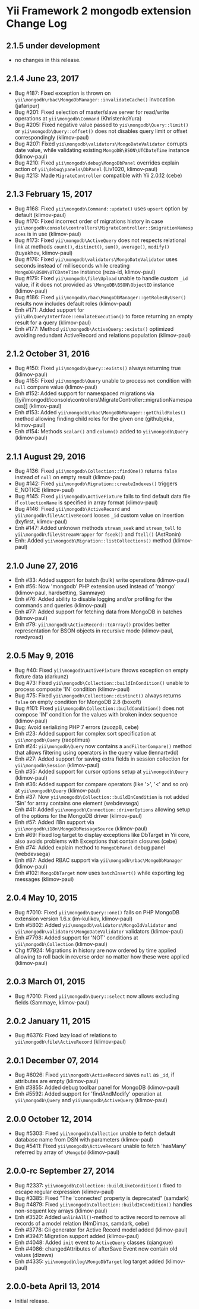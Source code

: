 Yii Framework 2 mongodb extension Change Log
============================================

2.1.5 under development
-----------------------

- no changes in this release.


2.1.4 June 23, 2017
-------------------

- Bug #187: Fixed exception is thrown on `yii\mongodb\rbac\MongoDbManager::invalidateCache()` invocation (jafaripur)
- Bug #201: Fixed selection of master/slave server for read/write operations at `yii\mongodb\Command` (KhristenkoYura)
- Bug #205: Fixed negative value passed to `yii\mongodb\Query::limit()` or `yii\mongodb\Query::offset()` does not disables query limit or offset correspondingly (klimov-paul)
- Bug #207: Fixed `yii\mongodb\validators\MongoDateValidator` corrupts date value, while validating existing `MongoDB\BSON\UTCDateTime` instance (klimov-paul)
- Bug #210: Fixed `yii\mongodb\debug\MongoDbPanel` overrides explain action of `yii\debug\panels\DbPanel` (Liv1020, klimov-paul)
- Bug #213: Made `MigrateController` compatible with Yii 2.0.12 (cebe)


2.1.3 February 15, 2017
-----------------------

- Bug #168: Fixed `yii\mongodb\Command::update()` uses `upsert` option by default (klimov-paul)
- Bug #170: Fixed incorrect order of migrations history in case `yii\mongodb\console\controllers\MigrateController::$migrationNamespaces` is in use (klimov-paul)
- Bug #173: Fixed `yii\mongodb\ActiveQuery` does not respects relational link at methods `count()`, `distinct()`, `sum()`, `average()`, `modify()` (tuyakhov, klimov-paul)
- Bug #176: Fixed `yii\mongodb\validators\MongoDateValidator` uses seconds instead of milliseconds while creating `MongoDB\BSON\UTCDateTime` instance (reza-id, klimov-paul)
- Bug #179: Fixed `yii\mongodb\file\Upload` unable to handle custom `_id` value, if it does not provided as `\MongoDB\BSON\ObjectID` instance (klimov-paul)
- Bug #186: Fixed `yii\mongodb\rbac\MongoDbManager::getRolesByUser()` results now includes default roles (klimov-paul)
- Enh #171: Added support for `yii\db\QueryInterface::emulateExecution()` to force returning an empty result for a query (klimov-paul)
- Enh #177: Method `yii\mongodb\ActiveQuery::exists()` optimized avoiding redundant ActiveRecord and relations population (klimov-paul)


2.1.2 October 31, 2016
----------------------

- Bug #150: Fixed `yii\mongodb\Query::exists()` always returning true (klimov-paul)
- Bug #155: Fixed `yii\mongodb\Query` unable to process `not` condition with `null` compare value (klimov-paul)
- Enh #152: Added support for namespaced migrations via [[yii\mongodb\console\controllers\MigrateController::migrationNamespaces]] (klimov-paul)
- Enh #153: Added `yii\mongodb\rbac\MongoDbManager::getChildRoles()` method allowing finding child roles for the given one (githubjeka, klimov-paul)
- Enh #154: Methods `scalar()` and `column()` added to `yii\mongodb\Query` (klimov-paul)


2.1.1 August 29, 2016
---------------------

- Bug #136: Fixed `yii\mongodb\Collection::findOne()` returns `false` instead of `null` on empty result (klimov-paul)
- Bug #142: Fixed `yii\mongodb\Migration::createIndexes()` triggers E_NOTICE (klimov-paul)
- Bug #145: Fixed `yii\mongodb\ActiveFixture` fails to find default data file if `collectionName` is specified in array format (klimov-paul)
- Bug #146: Fixed `yii\mongodb\ActiveRecord` and `yii\mongodb\file\ActiveRecord` looses `_id` custom value on insertion (lxyfirst, klimov-paul)
- Enh #147: Added unknown methods `stream_seek` and `stream_tell` to `yii\mongodb\file\StreamWrapper` for `fseek()` and `ftell()` (AstRonin)
- Enh: Added `yii\mongodb\Migration::listCollections()` method (klimov-paul)


2.1.0 June 27, 2016
-------------------

- Enh #33: Added support for batch (bulk) write operations (klimov-paul)
- Enh #56: Now 'mongodb' PHP extension used instead of 'mongo' (klimov-paul, hardsetting, Sammaye)
- Enh #76: Added ability to disable logging and/or profiling for the commands and queries (klimov-paul)
- Enh #77: Added support for fetching data from MongoDB in batches (klimov-paul)
- Enh #79: `yii\mongodb\ActiveRecord::toArray()` provides better representation for BSON objects in recursive mode (klimov-paul, rowdyroad)


2.0.5 May 9, 2016
-----------------

- Bug #40: Fixed `yii\mongodb\ActiveFixture` throws exception on empty fixture data (darkunz)
- Bug #73: Fixed `yii\mongodb\Collection::buildInCondition()` unable to process composite 'IN' condition (klimov-paul)
- Bug #75: Fixed `yii\mongodb\Collection::distinct()` always returns `false` on empty condition for MongoDB 2.8 (boxoft)
- Bug #101: Fixed `yii\mongodb\Collection::buildCondition()` does not compose 'IN' condition for the values with broken index sequence (klimov-paul)
- Bug: Avoid serializing PHP 7 errors (zuozp8, cebe)
- Enh #23: Added support for complex sort specification at `yii\mongodb\Query` (raoptimus)
- Enh #24: `yii\mongodb\Query` now contains a `andFilterCompare()` method that allows filtering using operators in the query value (lennartvdd)
- Enh #27: Added support for saving extra fields in session collection for `yii\mongodb\Session` (klimov-paul)
- Enh #35: Added support for cursor options setup at `yii\mongodb\Query` (klimov-paul)
- Enh #36: Added support for compare operators (like '>', '<' and so on) at `yii\mongodb\Query` (klimov-paul)
- Enh #37: Now `yii\mongodb\Collection::buildInCondition` is not added '$in' for array contains one element (webdevsega)
- Enh #41: Added `yii\mongodb\Connection::driverOptions` allowing setup of the options for the MongoDB driver (klimov-paul)
- Enh #57: Added i18n support via `yii\mongodb\i18n\MongoDbMessageSource` (klimov-paul)
- Enh #69: Fixed log target to display exceptions like DbTarget in Yii core, also avoids problems with Exceptions that contain closures (cebe)
- Enh #74: Added explain method to `MongoDbPanel` debug panel (webdevsega)
- Enh #87: Added RBAC support via `yii\mongodb\rbac\MongoDbManager` (klimov-paul)
- Enh #102: `MongoDbTarget` now uses `batchInsert()` while exporting log messages (klimov-paul)


2.0.4 May 10, 2015
------------------

- Bug #7010: Fixed `yii\mongodb\Query::one()` fails on PHP MongoDB extension version 1.6.x (im-kulikov, klimov-paul)
- Enh #5802: Added `yii\mongodb\validators\MongoIdValidator` and `yii\mongodb\validators\MongoDateValidator` validators (klimov-paul)
- Enh #7798: Added support for 'NOT' conditions at `yii\mongodb\Collection` (klimov-paul)
- Chg #7924: Migrations in history are now ordered by time applied allowing to roll back in reverse order no matter how these were applied (klimov-paul)


2.0.3 March 01, 2015
--------------------

- Bug #7010: Fixed `yii\mongodb\Query::select` now allows excluding fields (Sammaye, klimov-paul)


2.0.2 January 11, 2015
----------------------

- Bug #6376: Fixed lazy load of relations to `yii\mongodb\file\ActiveRecord` (klimov-paul)


2.0.1 December 07, 2014
-----------------------

- Bug #6026: Fixed `yii\mongodb\ActiveRecord` saves `null` as `_id`, if attributes are empty (klimov-paul)
- Enh #3855: Added debug toolbar panel for MongoDB (klimov-paul)
- Enh #5592: Added support for 'findAndModify' operation at `yii\mongodb\Query` and `yii\mongodb\ActiveQuery` (klimov-paul)


2.0.0 October 12, 2014
----------------------

- Bug #5303: Fixed `yii\mongodb\Collection` unable to fetch default database name from DSN with parameters (klimov-paul)
- Bug #5411: Fixed `yii\mongodb\ActiveRecord` unable to fetch 'hasMany' referred by array of `\MongoId` (klimov-paul)


2.0.0-rc September 27, 2014
---------------------------

- Bug #2337: `yii\mongodb\Collection::buildLikeCondition()` fixed to escape regular expression (klimov-paul)
- Bug #3385: Fixed "The 'connected' property is deprecated" (samdark)
- Bug #4879: Fixed `yii\mongodb\Collection::buildInCondition()` handles non-sequent key arrays (klimov-paul)
- Enh #3520: Added `unlinkAll()`-method to active record to remove all records of a model relation (NmDimas, samdark, cebe)
- Enh #3778: Gii generator for Active Record model added (klimov-paul)
- Enh #3947: Migration support added (klimov-paul)
- Enh #4048: Added `init` event to `ActiveQuery` classes (qiangxue)
- Enh #4086: changedAttributes of afterSave Event now contain old values (dizews)
- Enh #4335: `yii\mongodb\log\MongoDbTarget` log target added (klimov-paul)


2.0.0-beta April 13, 2014
-------------------------

- Initial release.
